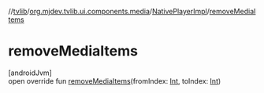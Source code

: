 //[tvlib](../../../index.md)/[org.mjdev.tvlib.ui.components.media](../index.md)/[NativePlayerImpl](index.md)/[removeMediaItems](remove-media-items.md)

# removeMediaItems

[androidJvm]\
open override fun [removeMediaItems](remove-media-items.md)(fromIndex: [Int](https://kotlinlang.org/api/latest/jvm/stdlib/kotlin/-int/index.html), toIndex: [Int](https://kotlinlang.org/api/latest/jvm/stdlib/kotlin/-int/index.html))
